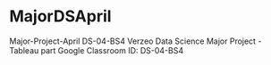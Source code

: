 # MajorDSApril
Major-Project-April DS-04-BS4  Verzeo Data Science Major Project - Tableau part  Google Classroom ID: DS-04-BS4

